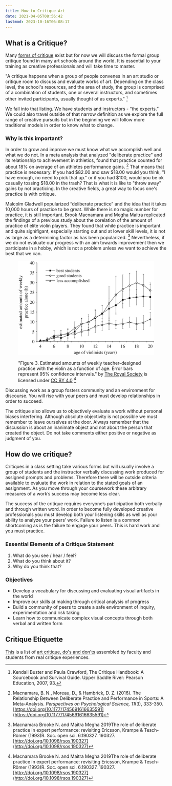 ```yaml
---
title: How to Critique Art
date: 2021-04-05T08:56:42
lastmod: 2023-10-16T06:08:17
---
```


## What is a Critique?

Many [forms of critique](critique-methods.md) exist but for now we will discuss the formal group critique found in many art schools around the world. It is essential to your training as creative professionals and will take time to master.

"A critique happens when a group of people convenes in an art studio or critique room to discuss and evaluate works of art. Depending on the class level, the school's resources, and the area of study, the group is comprised of a combination of students, one or several instructors, and sometimes other invited participants, usually thought of as experts." [^1]

We fall into that listing. We have students and instructors - “the experts.” We could also travel outside of that narrow definition as we explore the full range of creative pursuits but in the beginning we will follow more traditional models in order to know what to change.

### Why is this important?

In order to grow and improve we must know what we accomplish well and what we do not. In a meta analysis that analyzed "deliberate practice" and its relationship to achievement in athletics, found that practice counted for about 18% on average of an athletes performance gains. [^2] That means that practice is necessary. If you had $82.00 and saw $18.00 would you think, "I have enough, no need to pick that up." or if you had $100, would you be ok casually tossing $18.00 in the trash? That is what it is like to "throw away" gains by not practicing. In the creative fields, a great way to focus one's practice is with critique.

Malcolm Gladwell popularized “deliberate practice” and the idea that it takes 10,000 hours of practice to be great. While there is no magic number for practice, it is still important. Brook Macnamara and Megha Maitra replicated the findings of a previous study about the corelation of the amount of practice of elite violin players. They found that while practice is important and quite signifigant, especially starting out and at lower skill levels, it is not as large as a determining factor as has been popularized. [^3] Nevertheless, if we do not evaluate our progress with an aim towards improvement then we participate in a hobby, which is not a problem unless we want to achieve the best that we can.

<figure>

[![Ammounts of Weekly Practice of Violinists](./attachments/2019-violin-practice-levels-from-study.jpg)](<(./attachments/2019-violin-practice-levels-from-study.jpg)>)

<figcaption>

"Figure 3. Estimated amounts of weekly teacher-designed practice with the violin as a function of age. Error bars represent 95% confidence intervals." by [The Royal Society](http://royalsocietypublishing.org/) is licensed under [CC BY 4.0](https://creativecommons.org/licenses/by/4.0/) [^3]

</figcaption>

</figure>

Discussing work as a group fosters community and an environment for discourse. You will rise with your peers and must develop relationships in order to succeed.

The critique also allows us to objectively evaluate a work without personal biases interfering. Although absolute objectivity is not possible we must remember to leave ourselves at the door. Always remember that the discussion is about an inanimate object and not about the person that created the object. Do not take comments either positive or negative as judgment of you.

## How do we critique?

Critiques in a class setting take various forms but will usually involve a group of students and the instructor verbally discussing work produced for assigned prompts and problems. Therefore there will be outside criteria available to evaluate the work in relation to the stated goals of an assignment. As you move through your coursework these arbitrary measures of a work’s success may become less clear.

The success of the critique requires everyone’s participation both verbally and through written word. In order to become fully developed creative professionals you must develop both your listening skills as well as your ability to analyze your peers’ work. Failure to listen is a common shortcoming as is the failure to engage your peers. This is hard work and you must practice.

### Essential Elements of a Critique Statement

1. What do you see / hear / feel?
2. What do you think about it?
3. Why do you think that?

### Objectives

- Develop a vocabulary for discussing and evaluating visual artifacts in the world
- Improve our skills at making through critical analysis of progress
- Build a community of peers to create a safe environment of inquiry, experimentation and risk taking
- Learn how to communicate complex visual concepts through both verbal and written form

## Critique Etiquette

[This](./art-school-critique-no-nos.md) is a list of [art critique, do's and don'ts](./art-school-critique-no-nos.md) assembled by faculty and students from real critique experiences.

[^1]: Kendall Buster and Paula Crawford, The Critique Handbook: A Sourcebook and Survival Guide. Upper Saddle River: Pearson Education, 2007, 93.
[^2]: Macnamara, B. N., Moreau, D., & Hambrick, D. Z. (2016). The Relationship Between Deliberate Practice and Performance in Sports: A Meta-Analysis. _Perspectives on Psychological Science, 11_(3), 333-350. [https://doi.org/10.1177/1745691616635591](https://doi.org/10.1177/1745691616635591)
[^3]: Macnamara Brooke N. and Maitra Megha 2019The role of deliberate practice in expert performance: revisiting Ericsson, Krampe & Tesch-Römer (1993)R. Soc. open sci. 6.190327. 190327. [http://doi.org/10.1098/rsos.190327](http://doi.org/10.1098/rsos.190327)
